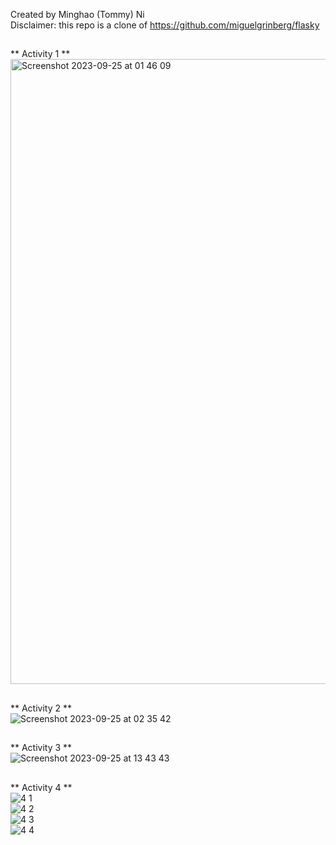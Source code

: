 Created by Minghao (Tommy) Ni\
Disclaimer: this repo is a clone of https://github.com/miguelgrinberg/flasky
##
** Activity 1 **\
<img width="1000" alt="Screenshot 2023-09-25 at 01 46 09" src="https://github.com/unreliable-tn/ECE444-F2023-Lab1/assets/82098467/b37bbaaf-f330-4926-85e3-fe3e13c16683">
##
** Activity 2 **\
![Screenshot 2023-09-25 at 02 35 42](https://github.com/unreliable-tn/ECE444-F2023-Lab1/assets/82098467/94acb51b-d5a0-4017-9809-29493232b7fc)
##
** Activity 3 **\
![Screenshot 2023-09-25 at 13 43 43](https://github.com/unreliable-tn/ECE444-F2023-Lab1/assets/82098467/3042761c-5d2e-414f-a7ce-e28de6558068)
##
** Activity 4 **\
![4 1](https://github.com/unreliable-tn/ECE444-F2023-Lab1/assets/82098467/027b83cb-78cb-4645-b97d-e76b2d90ba4b)\
![4 2](https://github.com/unreliable-tn/ECE444-F2023-Lab1/assets/82098467/98e3dd39-8512-4821-86f4-82625afc5ee6)\
![4 3](https://github.com/unreliable-tn/ECE444-F2023-Lab1/assets/82098467/e71ea732-2a52-4b34-9cb4-a4b5de0ec95d)\
![4 4](https://github.com/unreliable-tn/ECE444-F2023-Lab1/assets/82098467/ef410b5c-b921-4287-9b6e-3362a0df07b8)
